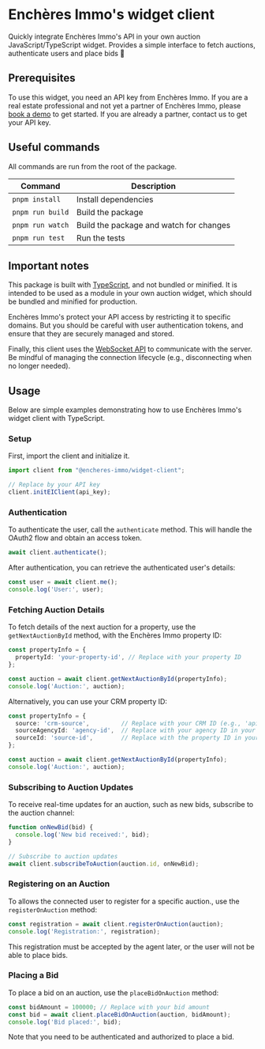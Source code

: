 # Enchères Immo's widget client

Quickly integrate Enchères Immo's API in your own auction JavaScript/TypeScript widget. Provides a simple interface to fetch auctions, authenticate users and place bids 🚀 

## Prerequisites

To use this widget, you need an API key from Enchères Immo. If you are a real estate professional and not yet a partner of Enchères Immo, please [book a demo](https://1awi3zs5bi0.typeform.com/to/N63LlgvM) to get started. If you are already a partner, contact us to get your API key.

## Useful commands

All commands are run from the root of the package.

| Command          | Description                             |
| ---------------- | --------------------------------------- |
| `pnpm install`   | Install dependencies                    |
| `pnpm run build` | Build the package                       |
| `pnpm run watch` | Build the package and watch for changes |
| `pnpm run test`  | Run the tests                           |

## Important notes

This package is built with [TypeScript](https://www.typescriptlang.org/), and not bundled or minified. It is intended to be used as a module in your own auction widget, which should be bundled and minified for production.

Enchères Immo's protect your API access by restricting it to specific domains. But you should be careful with user authentication tokens, and ensure that they are securely managed and stored.

Finally, this client uses the [WebSocket API](https://developer.mozilla.org/en-US/docs/Web/API/WebSocket) to communicate with the server. Be mindful of managing the connection lifecycle (e.g., disconnecting when no longer needed).

## Usage

Below are simple examples demonstrating how to use Enchères Immo's widget client with TypeScript.

### Setup

First, import the client and initialize it.

```ts
import client from "@encheres-immo/widget-client";

// Replace by your API key
client.initEIClient(api_key);
```

### Authentication

To authenticate the user, call the `authenticate` method. This will handle the OAuth2 flow and obtain an access token.

```ts
await client.authenticate();
```

After authentication, you can retrieve the authenticated user's details:

```ts
const user = await client.me();
console.log('User:', user);
```

### Fetching Auction Details

To fetch details of the next auction for a property, use the `getNextAuctionById` method, with the Enchères Immo property ID:

```ts
const propertyInfo = {
  propertyId: 'your-property-id', // Replace with your property ID
};

const auction = await client.getNextAuctionById(propertyInfo);
console.log('Auction:', auction);
```

Alternatively, you can use your CRM property ID:

```ts
const propertyInfo = {
  source: 'crm-source',         // Replace with your CRM ID (e.g., 'apimo')
  sourceAgencyId: 'agency-id',  // Replace with your agency ID in your CRM
  sourceId: 'source-id',        // Replace with the property ID in your CRM
};

const auction = await client.getNextAuctionById(propertyInfo);
console.log('Auction:', auction);
```

### Subscribing to Auction Updates

To receive real-time updates for an auction, such as new bids, subscribe to the auction channel:

```ts
function onNewBid(bid) {
  console.log('New bid received:', bid);
}

// Subscribe to auction updates
await client.subscribeToAuction(auction.id, onNewBid);
```

### Registering on an Auction

To allows the connected user to register for a specific auction., use the `registerOnAuction` method:

```ts
const registration = await client.registerOnAuction(auction);
console.log('Registration:', registration);
```

This registration must be accepted by the agent later, or the user will not be able to place bids.

### Placing a Bid

To place a bid on an auction, use the `placeBidOnAuction` method:

```ts
const bidAmount = 100000; // Replace with your bid amount
const bid = await client.placeBidOnAuction(auction, bidAmount);
console.log('Bid placed:', bid);
```

Note that you need to be authenticated and authorized to place a bid.
